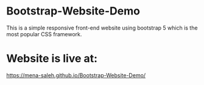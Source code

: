 # Bootstrap-Website-Demo
This is a simple responsive front-end website using bootstrap 5 which is the most popular CSS framework.

# Website is live at:
https://mena-saleh.github.io/Bootstrap-Website-Demo/
